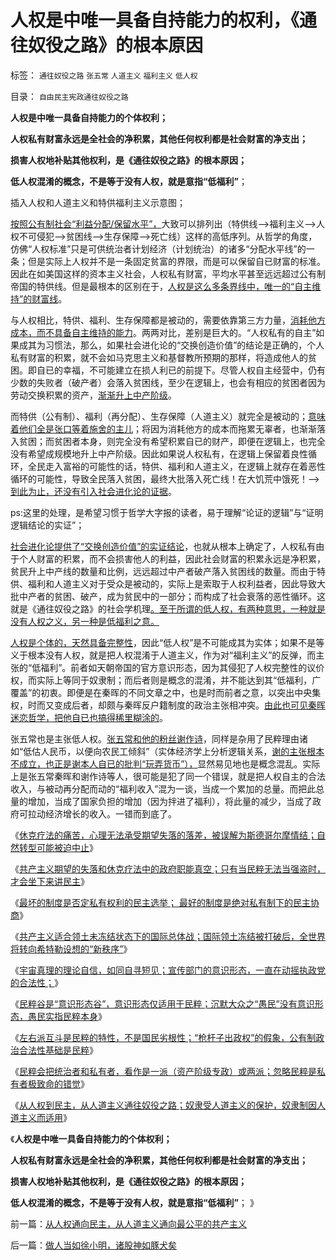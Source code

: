 # 人权是中唯一具备自持能力的权利，《通往奴役之路》的根本原因

标签： `通往奴役之路` `张五常` `人道主义` `福利主义` `低人权` 

目录： `自由民主宪政通往奴役之路`

**人权是中唯一具备自持能力的个体权利；**

**人权私有财富永远是全社会的净积累，其他任何权利都是社会财富的净支出；**

**损害人权地补贴其他权利，是《通往奴役之路》的根本原因；**

**低人权混淆的概念，不是等于没有人权，就是意指“低福利”**；



插入人权和人道主义和特供福利主义示意图；

[](http://photo.blog.sina.com.cn/showpic.html#blogid=5563a64d0102ec22&url=http://s9.sinaimg.cn/orignal/5563a64dgdff8fb7a0498)







[按照公有制社会“利益分配/保留水平”，](../../../2013/6/6/革命，反革命，保守，既得利益的结构图及说明.md)大致可以排列出（特供线——>福利主义——>人权不可侵犯——>贫困线——>生存保障——>死亡线）这样的高低序列。从哲学的角度，仿佛“人权标准”只是可供统治者计划经济（计划统治）的诸多“分配水平线”的一条；但是实际上人权并不是一条固定贫富的界限，而是可以保留自已财富的标准。因此在如美国这样的资本主义社会，人权私有财富，平均水平甚至远远超过公有制帝国的特供线。但是最根本的区别在于，[人权是这么多条界线中，唯一的“自主维持”的财富线](../../../2010/1/21/人权是价值判断的原子单位.md)。

与人权相比，特供、福利、生存保障都是被动的，需要依靠第三方力量，[消耗他方成本，而不具备自主维持的能力](../../../2011/6/30/民粹不是造就小范围的特权，就是得不偿失.md)。两两对比，差别是巨大的。“人权私有的自主”如果成其为习惯法，那么，如果社会进化论的“交换创造价值”的结论是正确的，个人私有财富的积累，就不会如马克思主义和基督教所预期的那样，将造成他人的贫困。即自已的幸福，不可能建立在损人利已的前提下。尽管人权自主经营中，仍有少数的失败者（破产者）会落入贫困线，至少在逻辑上，也会有相应的贫困者因为劳动交换积累的资产，[渐渐升上中产阶级](../../../2013/6/11/反户籍制度，反自然秩序的民粹稻草人.md)。

而特供（公有制）、福利（再分配）、生存保障（人道主义）就完全是被动的；[意味着他们全是张口等着施舍的主儿](../../../2011/6/30/民粹运动是社会进步的动力吗？.md)；将因为消耗他方的成本而拖累无辜者，也渐渐落入贫困；而贫困者本身，则完全没有希望积累自已的财产，即便在逻辑上，也完全没有希望成规模地升上中产阶级。因此如果说人权私有，在逻辑上保留着良性循环，全民走入富裕的可能性的话，特供、福利和人道主义，在逻辑上就存在着恶性循环的可能性，导致全民落入贫困，最终大批落入死亡线！在大饥荒中饿死！——>[到此为止，还没有引入社会进化论的证据](../../../2013/5/28/社会进化论能知过去未来.md)。

ps:这里的处理，是希望习惯于哲学大字报的读者，易于理解“论证的逻辑”与“证明逻辑结论的实证”；

[社会进化论提供了“交换创造价值”的实证结论](../../../2010/12/23/交换创造价值是生物学现象和进化论的科学性.md)，也就从根本上确定了，人权私有由于个人财富的积累，而不会损害他人的利益，因此社会财富的积累永远是净积累，贫民升上中产线的数量和比例，远远超过中产者破产落入贫困线的数量。而由于特供、福利和人道主义对于受众是被动的，实际上是索取于人权利益者，因此导致大批中产者的贫困、破产，成为贫民中的一部分；而构成了社会衰落的恶性循环。这就是《通往奴役之路》的社会学机理[。至于所谓的低人权，有两种意思，一种就是没有人权之义，另一种是低福利之意。](../../../2009/10/29/人道不是人权；人道主义和低人权社会的关系.md)

[人权是个体的，天然具备完整性](../../../2009/11/19/人权完整性和器官移植.md)，因此“低人权”是不可能成其为实体；如果不是等义于根本没有人权，就是把人权混淆于人道主义，作为对“福利主义”的反弹，而主张的“低福利”。前者如天朝帝国的官方意识形态，因为其侵犯了人权完整性的议价权，而实际上等同于奴隶制；而后者则是概念的混淆，并不能达到其“低福利，广覆盖”的初衷。即便是在秦晖的不同文章之中，也是时而前者之意，以突出中央集权，时而又变成后者，却颇与秦晖反户籍制度的政治主张相冲突。[由此也可见秦晖迷恋哲学，把他自已也搞得稀里糊涂的](../../../2012/6/27/民主社会中的“户籍制度”是地方国民主权.md)。

张五常也是主张低人权。[张五常和他的粉丝谢作诗](../../../2012/5/29/苏联的卢布与中国的美元的等价意义.md)，同样是杂用了民粹理由诸如“低估人民币，以便向农民工倾斜”（实体经济学上分析逻辑关系，[谢的主张根本不成立，也正是谢本人自已的批判“玩弄货币”），](../../../2011/11/30/平价购买力的货币“稳定”：汇率稳定则通货膨胀.md)显然易见地也是概念混乱。实际上是张五常秦晖和谢作诗等人，很可能是犯了同一个错误，就是把人权自主的合法收入，与被动再分配而动的“福利收入”混为一谈，当成一个累加的总量。而把此总量的增加，当成了国家负担的增加（因为拌进了福利），将此量的减少，当成了政府可拉动经济增长的收入。一错而到底了。

《[休克疗法的痛苦，心理无法承受期望失落的落差，被误解为斯德哥尔摩情结；自然转型可能被迫中止](../../../2013/6/22/顶层设计的民主进程必定被迫中止.md)》

《[共产主义期望的失落和休克疗法中的政府职能真空；只有当民粹无法当强盗时，才会坐下来讲民主](../../../2013/6/23/只有当民粹无法当强盗时，才会坐下来讲民主.md)》

《[最坏的制度是否定私有权利的民主选举； 最好的制度是绝对私有制下的民主协商](../../../2013/6/23/民主几乎一无是处，专制几乎完美无瑕；.md)》

《[共产主义适合领土未冻结状态下的国际总体战；国际领土冻结被打破后，全世界将转向希特勒设想的“新秩序”](../../../2013/6/23/共产主义的适用性，利比亚战争潜藏的深远危机.md)》

《[宇宙真理的理论自信，如同自寻短见；宣传部门的意识形态，一直在动摇执政党的合法性；](../../../2013/6/23/宇宙真理的汉语误会，自寻短见的理论自信.md)》

《[民粹谷是“意识形态谷”，意识形态仅适用于民粹；沉默大众之“愚民”没有意识形态，愚民实指民粹本身](../../../2013/6/24/意识形态仅适用于民粹，左右互斗是争当皇帝的口水演习.md)》

《[左右派互斗是民粹的特性，不是国民劣根性；“枪杆子出政权”的假象，公有制政治合法性基础是民粹](../../../2013/6/24/“逢政府必反”的民粹良心，共产主义爽约的“原罪”.md)》

《[民粹会把统治者和私有者，看作是一派（资产阶级专政）或两派；忽略民粹是私有者极致命的错觉](../../../2013/6/25/公有制的政治基础是民粹，忽略民粹是极致命的错觉.md)》

《[从人权到民主，从人道主义通往奴役之路；奴隶受人道主义的保护，奴隶制因人道主义而适用](../../../2013/6/25/从人权通向民主，从人道主义通向最公平的共产主义.md)》

《**人权是中唯一具备自持能力的个体权利；**

**人权私有财富永远是全社会的净积累，其他任何权利都是社会财富的净支出；**

**损害人权地补贴其他权利，是《通往奴役之路》的根本原因；**

**低人权混淆的概念，不是等于没有人权，就是意指“低福利”**； 》



前一篇：[从人权通向民主，从人道主义通向最公平的共产主义](../../../2013/6/25/从人权通向民主，从人道主义通向最公平的共产主义.md)

后一篇：[做人当如徐小明，诸股神如豚犬矣](../../../2013/6/25/做人当如徐小明，诸股神如豚犬矣.md)